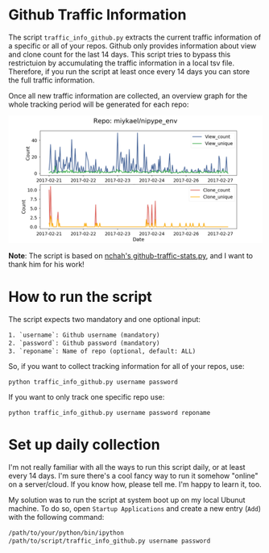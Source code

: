 # Github Traffic Information

The script ``traffic_info_github.py`` extracts the current traffic information of a specific or all of your repos. Github only provides information about view and clone count for the last 14 days. This script tries to bypass this restrictuion by accumulating the traffic information in a local tsv file. Therefore, if you run the script at least once every 14 days you can store the full traffic information.

Once all new traffic information are collected, an overview graph for the whole tracking period will be generated for each repo:

<img src="results/traffic_info_nipype_env.png">

**Note**: The script is based on [nchah's github-traffic-stats.py](https://github.com/nchah/github-traffic-stats), and I want to thank him for his work!


# How to run the script

The script expects two mandatory and one optional input:

    1. `username`: Github username (mandatory)
    2. `password`: Github password (mandatory)
    3. `reponame`: Name of repo (optional, default: ALL)

So, if you want to collect tracking information for all of your repos, use:

    python traffic_info_github.py username password

If you want to only track one specific repo use:

    python traffic_info_github.py username password reponame


# Set up daily collection

I'm not really familiar with all the ways to run this script daily, or at least every 14 days. I'm sure there's a cool fancy way to run it somehow "online" on a server/cloud. If you know how, please tell me. I'm happy to learn it, too.

My solution was to run the script at system boot up on my local Ubunut machine. To do so, open `Startup Applications` and create a new entry (`Add`) with the following command:

    /path/to/your/python/bin/ipython /path/to/script/traffic_info_github.py username password
